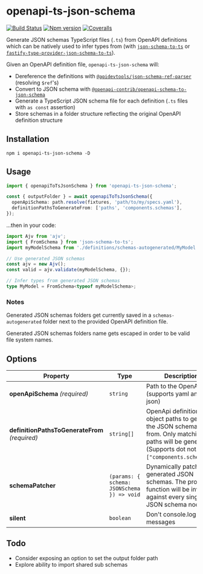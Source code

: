 # openapi-ts-json-schema

[![Build Status][ci-badge]][ci]
[![Npm version][npm-version-badge]][npm]
[![Coveralls][coveralls-badge]][coveralls]

Generate JSON schemas TypeScript files (`.ts`) from OpenAPI definitions which can be natively used to infer types from (with [`json-schema-to-ts`](https://github.com/ThomasAribart/json-schema-to-ts) or [`fastify-type-provider-json-schema-to-ts`](https://github.com/fastify/fastify-type-provider-json-schema-to-ts)).

Given an OpenAPI definition file, `openapi-ts-json-schema` will:

- Dereference the definitions with [`@apidevtools/json-schema-ref-parser`](https://github.com/APIDevTools/json-schema-ref-parser) (resolving `$ref`'s)
- Convert to JSON schema with [`@openapi-contrib/openapi-schema-to-json-schema`](https://github.com/openapi-contrib/openapi-schema-to-json-schema)
- Generate a TypeScript JSON schema file for each definition (`.ts` files with `as const` assertion)
- Store schemas in a folder structure reflecting the original OpenAPI definition structure

## Installation

```
npm i openapi-ts-json-schema -D
```

## Usage

```ts
import { openapiToTsJsonSchema } from 'openapi-ts-json-schema';

const { outputFolder } = await openapiToTsJsonSchema({
  openApiSchema: path.resolve(fixtures, 'path/to/my/specs.yaml'),
  definitionPathsToGenerateFrom: ['paths', 'components.schemas'],
});
```

...then in your code:

```ts
import Ajv from 'ajv';
import { FromSchema } from 'json-schema-to-ts';
import myModelSchema from './definitions/schemas-autogenerated/MyModel.ts';

// Use generated JSON schemas
const ajv = new Ajv();
const valid = ajv.validate(myModelSchema, {});

// Infer types from generated JSON schemas
type MyModel = FromSchema<typeof myModelSchema>;
```

### Notes

Generated JSON schemas folders get currently saved in a `schemas-autogenerated` folder next to the provided OpenAPI definition file.

Generated JSON schemas folders name gets escaped in order to be valid file system names.

## Options

| Property                                       | Type                                       | Description                                                                                                                                                 | Default |
| ---------------------------------------------- | ------------------------------------------ | ----------------------------------------------------------------------------------------------------------------------------------------------------------- | ------- |
| **openApiSchema** _(required)_                 | `string`                                   | Path to the OpenApi file (supports yaml and json)                                                                                                           | -       |
| **definitionPathsToGenerateFrom** _(required)_ | `string[]`                                 | OpenApi definition object paths to generate the JSON schemas from. Only matching paths will be generated. (Supports dot notation: `["components.schemas"]`) | -       |
| **schemaPatcher**                              | `(params: { schema: JSONSchema }) => void` | Dynamically patch generated JSON schemas. The provided function will be invoked against every single JSON schema node.                                      | -       |
| **silent**                                     | `boolean`                                  | Don't console.log user messages                                                                                                                             | `false` |

## Todo

- Consider exposing an option to set the output folder path
- Explore ability to import shared sub schemas

[ci-badge]: https://github.com/toomuchdesign/openapi-ts-json-schema/actions/workflows/ci.yml/badge.svg
[ci]: https://github.com/toomuchdesign/openapi-ts-json-schema/actions/workflows/ci.yml
[coveralls-badge]: https://coveralls.io/repos/github/toomuchdesign/openapi-ts-json-schema/badge.svg?branch=master
[coveralls]: https://coveralls.io/github/toomuchdesign/openapi-ts-json-schema?branch=master
[npm]: https://www.npmjs.com/package/openapi-ts-json-schema
[npm-version-badge]: https://img.shields.io/npm/v/openapi-ts-json-schema.svg
